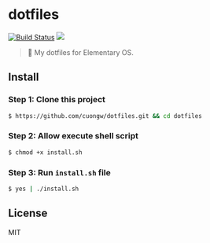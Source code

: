 # dotfiles

[![Build Status](https://travis-ci.org/cuongw/dotfiles.svg?branch=master)](https://travis-ci.org/cuongw/dotfiles)
[![](https://img.shields.io/github/license/cuongw/dotfiles.svg)](https://github.com/cuongw/dotfiles/blob/master/LICENSE)

> 📝 My dotfiles for Elementary OS.

## Install

### Step 1: Clone this project

```sh
$ https://github.com/cuongw/dotfiles.git && cd dotfiles
```

### Step 2: Allow execute shell script

```sh
$ chmod +x install.sh
```

### Step 3: Run `install.sh` file

```sh
$ yes | ./install.sh
```

## License

MIT
